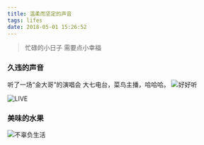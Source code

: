```yaml
---
title: 温柔而坚定的声音
tags: lifes
date: 2018-05-01 15:26:52
---
```

> 忙碌的小日子 需要点小幸福

### 久违的声音
听了一场“金大哥”的演唱会
大七电台，菜鸟主播，哈哈哈。
 ![好好听]( "好好听")

![LIVE]("LIVE")

### 美味的水果
![不辜负生活]("不辜负生活")